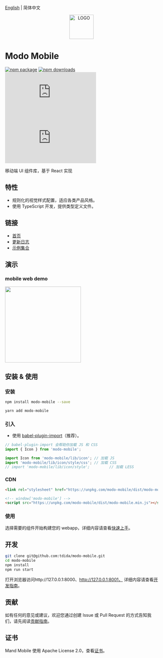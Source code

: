 [English](./README.md) | 简体中文

<div align="center">
  <a href="#">
    <img width="80" src="https://pic.modo-modo.com/saas-1535341906110-28486.png" alt="LOGO">
  </a>
</div>

# Modo Mobile

[![npm package](https://img.shields.io/npm/v/modo-mobile.svg?style=flat-square)](https://www.npmjs.org/package/modo-mobile)
[![npm downloads](http://img.shields.io/npm/dm/modo-mobile.svg?style=flat-square)](http://npmtrends.com/modo-mobile)
[![gzip js size](http://img.badgesize.io/https://unpkg.com/modo-mobile/dist/modo-mobile.js?compression=gzip&label=gzip%20size:%20JS&style=flat-square)](https://unpkg.com/modo-mobile/)
[![gzip css size](http://img.badgesize.io/https://unpkg.com/modo-mobile/dist/modo-mobile.css?compression=gzip&label=gzip%20size:%20CSS&style=flat-square)](https://unpkg.com/modo-mobile/)

移动端 UI 组件库，基于 React 实现

## 特性

- 规则化的视觉样式配置，适应各类产品风格。
- 使用 TypeScript 开发，提供类型定义文件。

## 链接

- [首页](https://tdida.github.io/modo-mobile)
- [更新日志](CHANGELOG.zh-CN.md)
- [示例集合](https://tdida.github.io/modo-mobile/mobile)

## 演示

### mobile web demo

<img width="250" src="https://pic.modo-modo.com/saas-1535108254349-21154.png" />

## 安装 & 使用

### 安装

```bash
npm install modo-mobile --save

yarn add modo-mobile
```

### 引入

- 使用 [babel-plugin-import](https://github.com/ant-design/babel-plugin-import)（推荐）。

```jsx
// babel-plugin-import 会帮助你加载 JS 和 CSS
import { Icon } from 'modo-mobile';
```

```jsx
import Icon from 'modo-mobile/lib/icon'; // 加载 JS
import 'modo-mobile/lib/icon/style/css'; // 加载 CSS
// import 'modo-mobile/lib/icon/style';         // 加载 LESS
```

### CDN

```html
<link rel="stylesheet" href="https://unpkg.com/modo-mobile/dist/modo-mobile.min.css">

<!-- window['modo-mobile'] -->
<script src="https://unpkg.com/modo-mobile/dist/modo-mobile.min.js"></script>
```

### 使用

选择需要的组件开始构建您的 webapp，详细内容请查看[快速上手](https://tdida.github.io/modo-mobile/docs/getting-started-cn)。

## 开发

```bash
git clone git@github.com:tdida/modo-mobile.git
cd modo-mobile
npm install
npm run start
```

打开浏览器访问http://127.0.0.1:8000、http://127.0.0.1:8001， 详细内容请查看[开发指南](https://tdida.github.io/modo-mobile/docs/getting-started-cn)。

## 贡献

如有任何的意见或建议，欢迎您通过创建 Issue 或 Pull Request 的方式告知我们，请先阅读[贡献指南](CONTRIBUTING.md)。

## 证书

Mand Mobile 使用 Apache License 2.0，查看[证书](LICENSE)。
